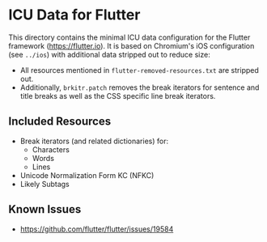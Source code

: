 # ICU Data for Flutter

This directory contains the minimal ICU data configuration for the Flutter
framework (https://flutter.io). It is based on Chromium's iOS configuration
(see `../ios`) with additional data stripped out to reduce size:

 * All resources mentioned in `flutter-removed-resources.txt` are stripped out.
 * Additionally, `brkitr.patch` removes the break iterators for sentence and
   title breaks as well as the CSS specific line break iterators.

## Included Resources

 * Break iterators (and related dictionaries) for:
   * Characters
   * Words
   * Lines
 * Unicode Normalization Form KC (NFKC)
 * Likely Subtags


## Known Issues

 * https://github.com/flutter/flutter/issues/19584
